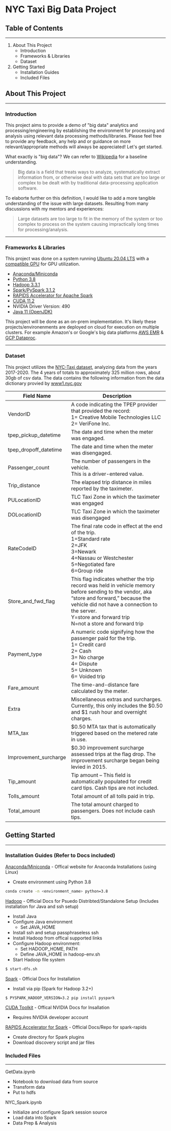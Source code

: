 # NYC Taxi Big Data Project

## Table of Contents
---
1. About This Project
   - Introduction
   - Frameworks & Libraries
   - Dataset
2. Getting Started
   - Installation Guides
   - Included Files

## About This Project
---
### Introduction

This project aims to provide a demo of "big data" analytics and processing/engineering by establishing the environment for processing and analysis using relevant data processing methods/libraries. Please feel free to provide any feedback, any help and or guidance on more relevant/appropriate methods will always be appreciated! Let's get started.

What exactly is "big data"? We can refer to [Wikipedia](https://en.wikipedia.org/wiki/Big_data) for a baseline understanding.

>Big data is a field that treats ways to analyze, systematically extract information from, or otherwise deal with data sets that are too large or complex to be dealt with by traditional data-processing application software.

To elaborte further on this definition, I would like to add a more tangible understanding of the issue with large datasets. Resulting from many discussions with my mentors and experiences:

>Large datasets are too large to fit in the memory of the system or too complex to process on the system causing impractically long times for processing/analysis. 
---
### Frameworks & Libraries
This project was done on a system running [Ubuntu 20.04 LTS](https://ubuntu.com/download/desktop) with a [compatible GPU](https://developer.nvidia.com/cuda-gpus) for GPU utilization.
 - [Anaconda/Miniconda](https://www.anaconda.com/) 
 - [Python 3.8](https://www.python.org/) 
 - [Hadoop 3.3.1](https://hadoop.apache.org/)
 - [Spark/PySpark 3.1.2](https://spark.apache.org/)
 - [RAPIDS Accelerator for Apache Spark](https://nvidia.github.io/spark-rapids/)
 - [CUDA 11.2](https://docs.nvidia.com/cuda/cuda-installation-guide-linux/index.html)
 - NVIDIA Driver Version: 490
 - [Java 11 (OpenJDK)](https://openjdk.java.net/)

This project will be done as an on-prem implementation. It's likely these projects/environenments are deployed on cloud for execution on multiple clusters. For example Amazon's or Google's big data platforms [AWS EMR](https://aws.amazon.com/emr/) & [GCP Dataproc](https://cloud.google.com/dataproc).

---
### Dataset
This project utilizes the [NYC-Taxi dataset](https://www1.nyc.gov/site/tlc/about/tlc-trip-record-data.page), analyzing data from the years 2017-2020. The 4 years of totals to approximately 325 million rows, about 30gb of csv data. The data contains the following information from the data dictionary provied by [www1.nyc.gov](https://www1.nyc.gov/assets/tlc/downloads/pdf/data_dictionary_trip_records_yellow.pdf)

| Field Name          | Description |
| --------------------| ----------- |
| VendorID            |A code indicating the TPEP provider that provided the record:<br />1= Creative Mobile Technologies LLC<br /> 2= VeriFone Inc.| 
|tpep_pickup_datetime |The date and time when the meter was engaged. |  
|tpep_dropoff_datetime|The date and time when the meter was disengaged. |
|Passenger_count      |The number of passengers in the vehicle.<br/>This is a driver-entered value.|
|Trip_distance        |The elapsed trip distance in miles reported by the taximeter.|
|PULocationID         |TLC Taxi Zone in which the taximeter was engaged |
|DOLocationID         |TLC Taxi Zone in which the taximeter was disengaged |
|RateCodeID           |The final rate code in effect at the end of the trip. <br />1=Standard rate <br />2=JFK <br />3=Newark <br />4=Nassau or Westchester <br />5=Negotiated fare <br />6=Group ride |
|Store_and_fwd_flag   |This flag indicates whether the trip record was held in vehicle memory before sending to the vendor, aka “store and forward,” because the vehicle did not have a connection to the server. <br />Y=store and forward trip<br />N=not a store and forward trip| 
|Payment_type         |A numeric code signifying how the passenger paid for the trip. <br />1= Credit card <br />2= Cash <br />3= No charge <br />4= Dispute <br />5= Unknown <br />6= Voided trip |
|Fare_amount          |The time-and-distance fare calculated by the meter.| 
|Extra                |Miscellaneous extras and surcharges. Currently, this only includes the $0.50 and $1 rush hour and overnight charges.|
|MTA_tax              |$0.50 MTA tax that is automatically triggered based on the metered rate in use. |
|Improvement_surcharge|$0.30 improvement surcharge assessed trips at the flag drop. The improvement surcharge began being levied in 2015. |
|Tip_amount           |Tip amount – This field is automatically populated for credit card tips. Cash tips are not included. |
|Tolls_amount         |Total amount of all tolls paid in trip.  |
|Total_amount         |The total amount charged to passengers. Does not include cash tips. |

## Getting Started
---
### Installation Guides (Refer to Docs included)

[Anaconda/Miniconda](https://www.anaconda.com/products/individual#Downloads) - Offical website for Anaconda Installations (using Linux)
 - Create environment using Python 3.8
 ```bash
conda create -n <environment_name> python=3.8
 ```

[Hadoop](https://hadoop.apache.org/docs/stable/hadoop-project-dist/hadoop-common/SingleCluster.html#Pseudo-Distributed_Operation) - Official Docs for Psuedo Distribted/Standalone Setup (Includes installation for Java and ssh setup)
 - Install Java
 - Configure Java environment
   - Set JAVA_HOME
 - Install ssh and setup passphraseless ssh
 - Install Hadoop from offical supported links
 - Configure Hadoop environment:
   - Set HADOOP_HOME, PATH
   - Define JAVA_HOME in hadoop-env.sh
- Start Hadoop file system
```bash
$ start-dfs.sh
```

[Spark](https://spark.apache.org/docs/latest/api/python/getting_started/install.html) - Official Docs for Installation
 - Install via pip (Spark for Hadoop 3.2+)
 ```bash
$ PYSPARK_HADOOP_VERSION=3.2 pip install pyspark
 ```

[CUDA Toolkit](https://docs.nvidia.com/cuda/cuda-installation-guide-linux/index.html) - Offical NVIDIA Docs for Insallation
- Requires NVIDIA developer account

[RAPIDS Accelerator for Spark](https://nvidia.github.io/spark-rapids/docs/get-started/getting-started-on-prem.html) - Official Docs/Repo for spark-rapids
- Create directory for Spark plugins
- Download discovery script and jar files

### Included Files
----
GetData.ipynb 
- Notebook to download data from source 
- Transform data 
- Put to hdfs

NYC_Spark.ipynb 
- Initialize and configure Spark session source
- Load data into Spark
- Data Prep & Analysis 